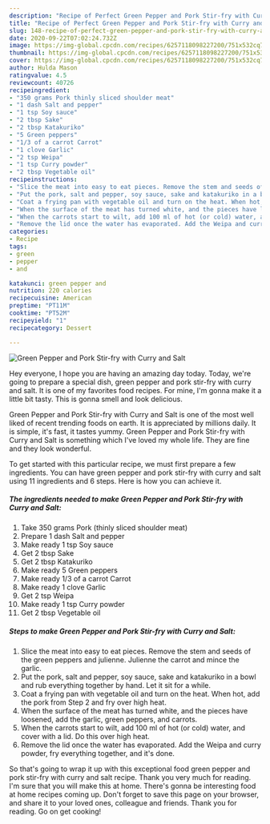 ```yaml
---
description: "Recipe of Perfect Green Pepper and Pork Stir-fry with Curry and Salt"
title: "Recipe of Perfect Green Pepper and Pork Stir-fry with Curry and Salt"
slug: 148-recipe-of-perfect-green-pepper-and-pork-stir-fry-with-curry-and-salt
date: 2020-09-22T07:02:24.732Z
image: https://img-global.cpcdn.com/recipes/6257118098227200/751x532cq70/green-pepper-and-pork-stir-fry-with-curry-and-salt-recipe-main-photo.jpg
thumbnail: https://img-global.cpcdn.com/recipes/6257118098227200/751x532cq70/green-pepper-and-pork-stir-fry-with-curry-and-salt-recipe-main-photo.jpg
cover: https://img-global.cpcdn.com/recipes/6257118098227200/751x532cq70/green-pepper-and-pork-stir-fry-with-curry-and-salt-recipe-main-photo.jpg
author: Hulda Mason
ratingvalue: 4.5
reviewcount: 40726
recipeingredient:
- "350 grams Pork thinly sliced shoulder meat"
- "1 dash Salt and pepper"
- "1 tsp Soy sauce"
- "2 tbsp Sake"
- "2 tbsp Katakuriko"
- "5 Green peppers"
- "1/3 of a carrot Carrot"
- "1 clove Garlic"
- "2 tsp Weipa"
- "1 tsp Curry powder"
- "2 tbsp Vegetable oil"
recipeinstructions:
- "Slice the meat into easy to eat pieces. Remove the stem and seeds of the green peppers and julienne. Julienne the carrot and mince the garlic."
- "Put the pork, salt and pepper, soy sauce, sake and katakuriko in a bowl and rub everything together by hand. Let it sit for a while."
- "Coat a frying pan with vegetable oil and turn on the heat. When hot, add the pork from Step 2 and fry over high heat."
- "When the surface of the meat has turned white, and the pieces have loosened, add the garlic, green peppers, and carrots."
- "When the carrots start to wilt, add 100 ml of hot (or cold) water, and cover with a lid. Do this over high heat."
- "Remove the lid once the water has evaporated. Add the Weipa and curry powder, fry everything together, and it&#39;s done."
categories:
- Recipe
tags:
- green
- pepper
- and

katakunci: green pepper and 
nutrition: 220 calories
recipecuisine: American
preptime: "PT11M"
cooktime: "PT52M"
recipeyield: "1"
recipecategory: Dessert

---
```



![Green Pepper and Pork Stir-fry with Curry and Salt](https://img-global.cpcdn.com/recipes/6257118098227200/751x532cq70/green-pepper-and-pork-stir-fry-with-curry-and-salt-recipe-main-photo.jpg)

Hey everyone, I hope you are having an amazing day today. Today, we're going to prepare a special dish, green pepper and pork stir-fry with curry and salt. It is one of my favorites food recipes. For mine, I'm gonna make it a little bit tasty. This is gonna smell and look delicious.

Green Pepper and Pork Stir-fry with Curry and Salt is one of the most well liked of recent trending foods on earth. It is appreciated by millions daily. It is simple, it's fast, it tastes yummy. Green Pepper and Pork Stir-fry with Curry and Salt is something which I've loved my whole life. They are fine and they look wonderful.




To get started with this particular recipe, we must first prepare a few ingredients. You can have green pepper and pork stir-fry with curry and salt using 11 ingredients and 6 steps. Here is how you can achieve it.

<!--inarticleads1-->

##### The ingredients needed to make Green Pepper and Pork Stir-fry with Curry and Salt:

1. Take 350 grams Pork (thinly sliced shoulder meat)
1. Prepare 1 dash Salt and pepper
1. Make ready 1 tsp Soy sauce
1. Get 2 tbsp Sake
1. Get 2 tbsp Katakuriko
1. Make ready 5 Green peppers
1. Make ready 1/3 of a carrot Carrot
1. Make ready 1 clove Garlic
1. Get 2 tsp Weipa
1. Make ready 1 tsp Curry powder
1. Get 2 tbsp Vegetable oil




<!--inarticleads2-->

##### Steps to make Green Pepper and Pork Stir-fry with Curry and Salt:

1. Slice the meat into easy to eat pieces. Remove the stem and seeds of the green peppers and julienne. Julienne the carrot and mince the garlic.
1. Put the pork, salt and pepper, soy sauce, sake and katakuriko in a bowl and rub everything together by hand. Let it sit for a while.
1. Coat a frying pan with vegetable oil and turn on the heat. When hot, add the pork from Step 2 and fry over high heat.
1. When the surface of the meat has turned white, and the pieces have loosened, add the garlic, green peppers, and carrots.
1. When the carrots start to wilt, add 100 ml of hot (or cold) water, and cover with a lid. Do this over high heat.
1. Remove the lid once the water has evaporated. Add the Weipa and curry powder, fry everything together, and it&#39;s done.




So that's going to wrap it up with this exceptional food green pepper and pork stir-fry with curry and salt recipe. Thank you very much for reading. I'm sure that you will make this at home. There's gonna be interesting food at home recipes coming up. Don't forget to save this page on your browser, and share it to your loved ones, colleague and friends. Thank you for reading. Go on get cooking!
